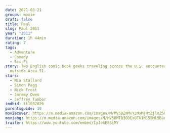 ```yaml
---
date: 2021-03-21
groups: movie
draft: false
title: Paul
slug: Paul 2011
year: "2011"
duration: 1h 44min
rating: 7
tags:
  - Adventure
  - Comedy
  - Sci-Fi
story: Two English comic book geeks traveling across the U.S. encounter an alien
  outside Area 51.
stars:
  - Mia Stallard
  - Simon Pegg
  - Nick Frost
  - Jeremy Owen
  - Jeffrey Tambor
imdbid: tt1092026
parentsguide: 18
moviecover: https://m.media-amazon.com/images/M/MV5BZmMxY2MxMjMtZjlmZS00ZmNkLTk5NDctNGM4MzJlYmU4ZTM4XkEyXkFqcGdeQXVyNjI0MTA1MTM@._V1_FMjpg_UX589_.jpg
moviebg: https://m.media-amazon.com/images/M/MV5BMTQ3ODExOTk1N15BMl5BanBnXkFtZTcwMTQzMDQ2NA@@._V1_FMjpg_UX1280_.jpg
trailer: https://www.youtube.com/embed/IyJo6ESSiMY
---
```

